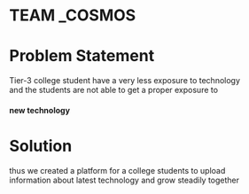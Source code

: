 # TEAM _COSMOS

# Problem Statement

Tier-3 college student have a very less exposure to technology <br> and the students are not able to get a proper exposure to <h4> new technology </h4> 

# Solution
thus we created a platform for a college students to upload <br>
information about latest technology and grow steadily together
